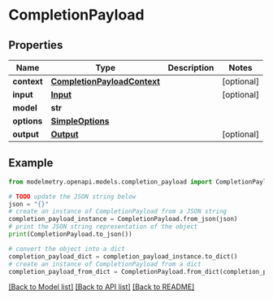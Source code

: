 # CompletionPayload


## Properties

Name | Type | Description | Notes
------------ | ------------- | ------------- | -------------
**context** | [**CompletionPayloadContext**](CompletionPayloadContext.md) |  | [optional] 
**input** | [**Input**](Input.md) |  | [optional] 
**model** | **str** |  | 
**options** | [**SimpleOptions**](SimpleOptions.md) |  | 
**output** | [**Output**](Output.md) |  | [optional] 

## Example

```python
from modelmetry.openapi.models.completion_payload import CompletionPayload

# TODO update the JSON string below
json = "{}"
# create an instance of CompletionPayload from a JSON string
completion_payload_instance = CompletionPayload.from_json(json)
# print the JSON string representation of the object
print(CompletionPayload.to_json())

# convert the object into a dict
completion_payload_dict = completion_payload_instance.to_dict()
# create an instance of CompletionPayload from a dict
completion_payload_from_dict = CompletionPayload.from_dict(completion_payload_dict)
```
[[Back to Model list]](../README.md#documentation-for-models) [[Back to API list]](../README.md#documentation-for-api-endpoints) [[Back to README]](../README.md)


